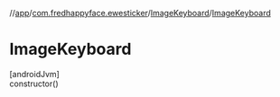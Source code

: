 //[app](../../../index.md)/[com.fredhappyface.ewesticker](../index.md)/[ImageKeyboard](index.md)/[ImageKeyboard](-image-keyboard.md)

# ImageKeyboard

[androidJvm]\
constructor()
